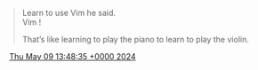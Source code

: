 > Learn to use Vim he said\.  
> Vim \!  
>   
> That’s like learning to play the piano to learn to play the violin\.

<img src="../../media/tweet.ico" width="12" /> [Thu May 09 13:48:35 +0000 2024](https://twitter.com/DromerDenker/status/1788566739623592417)